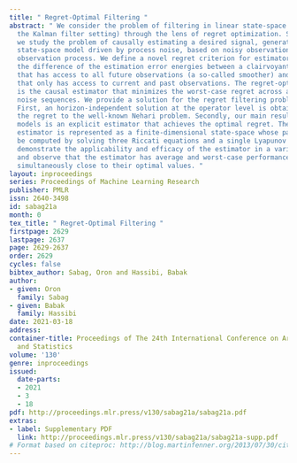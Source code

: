 ```yaml
---
title: " Regret-Optimal Filtering "
abstract: " We consider the problem of filtering in linear state-space models (e.g.,
  the Kalman filter setting) through the lens of regret optimization. Specifically,
  we study the problem of causally estimating a desired signal, generated by a linear
  state-space model driven by process noise, based on noisy observations of a related
  observation process. We define a novel regret criterion for estimator design as
  the difference of the estimation error energies between a clairvoyant estimator
  that has access to all future observations (a so-called smoother) and a causal one
  that only has access to current and past observations. The regret-optimal estimator
  is the causal estimator that minimizes the worst-case regret across all bounded-energy
  noise sequences. We provide a solution for the regret filtering problem at two levels.
  First, an horizon-independent solution at the operator level is obtained by reducing
  the regret to the well-known Nehari problem. Secondly, our main result for state-space
  models is an explicit estimator that achieves the optimal regret. The regret-optimal
  estimator is represented as a finite-dimensional state-space whose parameters can
  be computed by solving three Riccati equations and a single Lyapunov equation. We
  demonstrate the applicability and efficacy of the estimator in a variety of problems
  and observe that the estimator has average and worst-case performances that are
  simultaneously close to their optimal values. "
layout: inproceedings
series: Proceedings of Machine Learning Research
publisher: PMLR
issn: 2640-3498
id: sabag21a
month: 0
tex_title: " Regret-Optimal Filtering "
firstpage: 2629
lastpage: 2637
page: 2629-2637
order: 2629
cycles: false
bibtex_author: Sabag, Oron and Hassibi, Babak
author:
- given: Oron
  family: Sabag
- given: Babak
  family: Hassibi
date: 2021-03-18
address:
container-title: Proceedings of The 24th International Conference on Artificial Intelligence
  and Statistics
volume: '130'
genre: inproceedings
issued:
  date-parts:
  - 2021
  - 3
  - 18
pdf: http://proceedings.mlr.press/v130/sabag21a/sabag21a.pdf
extras:
- label: Supplementary PDF
  link: http://proceedings.mlr.press/v130/sabag21a/sabag21a-supp.pdf
# Format based on citeproc: http://blog.martinfenner.org/2013/07/30/citeproc-yaml-for-bibliographies/
---
```

